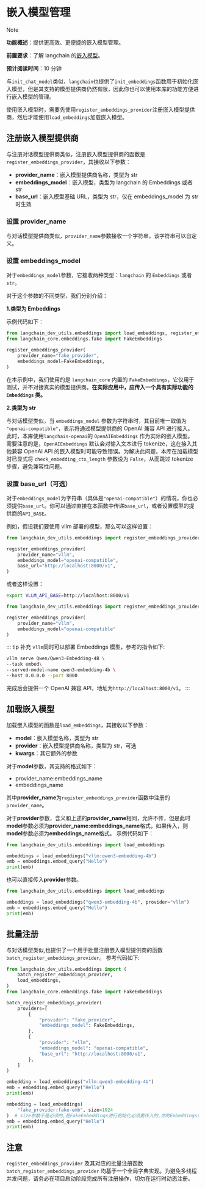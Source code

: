 # 嵌入模型管理

> [!NOTE]
>
> **功能概述**：提供更高效、更便捷的嵌入模型管理。
>
> **前置要求**：了解 langchain 的[嵌入模型](https://docs.langchain.com/oss/python/integrations/text_embedding/)。
>
> **预计阅读时间**：10 分钟

与`init_chat_model`类似，`langchain`也提供了`init_embeddings`函数用于初始化嵌入模型，但是其支持的模型提供商仍然有限，因此你也可以使用本库的功能方便进行嵌入模型的管理。

使用嵌入模型时，需要先使用`register_embeddings_provider`注册嵌入模型提供商，然后才能使用`load_embeddings`加载嵌入模型。

## 注册嵌入模型提供商

与注册对话模型提供商类似，注册嵌入模型提供商的函数是`register_embeddings_provider`，其接收以下参数：

- **provider_name**：嵌入模型提供商名称，类型为 str
- **embeddings_model**：嵌入模型，类型为 langchain 的 Embeddings 或者 str
- **base_url**：嵌入模型基础 URL，类型为 str，仅在 embeddings_model 为 str 时生效

### 设置 provider_name

与对话模型提供商类似，`provider_name`参数接收一个字符串，该字符串可以自定义。

### 设置 embeddings_model

对于`embeddings_model`参数，它接收两种类型：`langchain` 的 `Embeddings` 或者 `str`。

对于这个参数的不同类型，我们分别介绍：

**1.类型为 Embeddings**

示例代码如下：

```python
from langchain_dev_utils.embeddings import load_embeddings, register_embeddings_provider
from langchain_core.embeddings.fake import FakeEmbeddings

register_embeddings_provider(
    provider_name="fake_provider",
    embeddings_model=FakeEmbeddings,
)
```

在本示例中，我们使用的是 `langchain_core` 内置的 `FakeEmbeddings`，它仅用于测试，并不对接真实的模型提供商。**在实际应用中，应传入一个具有实际功能的 `Embeddings` 类。**

**2.类型为 str**

与对话模型类似，当 `embeddings_model` 参数为字符串时，其目前唯一取值为 `"openai-compatible"`，表示将通过模型提供商的 OpenAI 兼容 API 进行接入。
此时，本库使用`langchain-openai`的 `OpenAIEmbeddings` 作为实际的嵌入模型。
需要注意的是，`OpenAIEmbeddings` 默认会对输入文本进行 tokenize，这在接入其他兼容 OpenAI API 的嵌入模型时可能导致错误。为解决此问题，本库在加载模型时已显式将 `check_embedding_ctx_length` 参数设为 `False`，从而跳过 tokenize 步骤，避免兼容性问题。

### 设置 base_url（可选）

对于`embeddings_model`为字符串（具体是`"openai-compatible"`）的情况，你也必须提供`base_url`。你可以通过直接在本函数中传递`base_url`，或者设置模型的提供商的`API_BASE`。

例如，假设我们要使用 vllm 部署的模型，那么可以这样设置：

```python
from langchain_dev_utils.embeddings import register_embeddings_provider

register_embeddings_provider(
    provider_name="vllm",
    embeddings_model="openai-compatible",
    base_url="http://localhost:8000/v1",
)
```

或者这样设置：

```bash
export VLLM_API_BASE=http://localhost:8000/v1
```

```python
from langchain_dev_utils.embeddings import register_embeddings_provider

register_embeddings_provider(
    provider_name="vllm",
    embeddings_model="openai-compatible"
)
```

::: tip 补充
`vllm`同时可以部署 Embeddings 模型，参考的指令如下:

```bash
vllm serve Qwen/Qwen3-Embedding-4B \
--task embed\
--served-model-name qwen3-embedding-4b \
--host 0.0.0.0 --port 8000
```

完成后会提供一个 OpenAI 兼容 API，地址为`http://localhost:8000/v1`。
:::

## 加载嵌入模型

加载嵌入模型的函数是`load_embeddings`，其接收以下参数：

- **model**：嵌入模型名称，类型为 str
- **provider**：嵌入模型提供商名称，类型为 str，可选
- **kwargs**：其它额外的参数

对于**model**参数，其支持的格式如下：

- provider_name:embeddings_name
- embeddings_name

其中**provider_name**为`register_embeddings_provider`函数中注册的`provider_name`。

对于**provider**参数，含义和上述的**provider_name**相同，允许不传，但是此时**model**参数必须为**provider_name:embeddings_name**格式，如果传入，则**model**参数必须为**embeddings_name**格式。
示例代码如下：

```python
from langchain_dev_utils.embeddings import load_embeddings

embeddings = load_embeddings("vllm:qwen3-embedding-4b")
emb = embeddings.embed_query("Hello")
print(emb)
```

也可以直接传入**provider**参数。

```python
from langchain_dev_utils.embeddings import load_embeddings

embeddings = load_embeddings("qwen3-embedding-4b", provider="vllm")
emb = embeddings.embed_query("Hello")
print(emb)
```

## 批量注册

与对话模型类似,也提供了一个用于批量注册嵌入模型提供商的函数`batch_register_embeddings_provider`。
参考代码如下:

```python
from langchain_dev_utils.embeddings import (
    batch_register_embeddings_provider,
    load_embeddings,
)
from langchain_core.embeddings.fake import FakeEmbeddings

batch_register_embeddings_provider(
    providers=[
        {
            "provider": "fake_provider",
            "embeddings_model": FakeEmbeddings,
        },
        {
            "provider": "vllm",
            "embeddings_model": "openai-compatible",
            "base_url": "http://localhost:8000/v1",
        },
    ]
)

embedding = load_embeddings("vllm:qwen3-embedding-4b")
emb = embedding.embed_query("Hello")
print(emb)

embedding = load_embeddings(
    "fake_provider:fake-emb", size=1024
)  # size参数不是必须的,是FakeEmbeddings进行初始化必须要传入的,你的Embeddings模型可能不需要
emb = embedding.embed_query("Hello")
print(emb)
```

## 注意

`register_embeddings_provider` 及其对应的批量注册函数 `batch_register_embeddings_provider` 均基于一个全局字典实现。为避免多线程并发问题，请务必在项目启动阶段完成所有注册操作，切勿在运行时动态注册。
